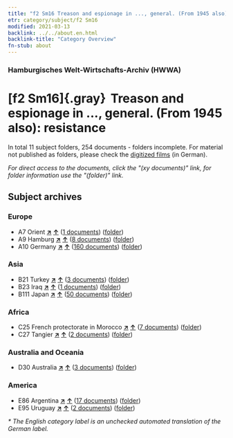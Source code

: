 ```yaml
---
title: "f2 Sm16 Treason and espionage in ..., general. (From 1945 also): resistance"
etr: category/subject/f2 Sm16
modified: 2021-03-13
backlink: ../../about.en.html
backlink-title: "Category Overview"
fn-stub: about
---
```


### Hamburgisches Welt-Wirtschafts-Archiv (HWWA)
# [f2 Sm16]{.gray}&#8201; Treason and espionage in ..., general. (From 1945 also): resistance&#160; 





In total 11 subject folders, 254 documents - folders incomplete.
For material not published as folders, please check the [digitized films](/film/h1_sh) (in German).

_For direct access to the documents, click the "(xy documents)" link, for folder information use the "(folder)" link._

## Subject archives



### Europe

- A7 Orient [**&nearr;**](../../../geo/i/140902/about.en.html "Orient (all folders)") [**&uarr;**](../../../geo/about.en.html#A7 "Country category system") (<a href="https://pm20.zbw.eu/dfgview/sh/140902,144301" title="about: Orient : Treason and espionage in ..., general. (From 1945 also): resistance" target="_blank">1 documents</a>) ([folder](../../../../folder/sh/1409xx/140902/1443xx/144301/about.en.html))
- A9 Hamburg [**&nearr;**](../../../geo/i/140905/about.en.html "Hamburg (all folders)") [**&uarr;**](../../../geo/about.en.html#A9 "Country category system") (<a href="https://pm20.zbw.eu/dfgview/sh/140905,144301" title="about: Hamburg : Treason and espionage in ..., general. (From 1945 also): resistance" target="_blank">8 documents</a>) ([folder](../../../../folder/sh/1409xx/140905/1443xx/144301/about.en.html))
- A10 Germany [**&nearr;**](../../../geo/i/126128/about.en.html "Germany (all folders)") [**&uarr;**](../../../geo/about.en.html#A10 "Country category system") (<a href="https://pm20.zbw.eu/dfgview/sh/126128,144301" title="about: Germany : Treason and espionage in ..., general. (From 1945 also): resistance" target="_blank">160 documents</a>) ([folder](../../../../folder/sh/1261xx/126128/1443xx/144301/about.en.html))

### Asia

- B21 Turkey [**&nearr;**](../../../geo/i/141111/about.en.html "Turkey (all folders)") [**&uarr;**](../../../geo/about.en.html#B21 "Country category system") (<a href="https://pm20.zbw.eu/dfgview/sh/141111,144301" title="about: Turkey : Treason and espionage in ..., general. (From 1945 also): resistance" target="_blank">3 documents</a>) ([folder](../../../../folder/sh/1411xx/141111/1443xx/144301/about.en.html))
- B23 Iraq [**&nearr;**](../../../geo/i/141113/about.en.html "Iraq (all folders)") [**&uarr;**](../../../geo/about.en.html#B23 "Country category system") (<a href="https://pm20.zbw.eu/dfgview/sh/141113,144301" title="about: Iraq : Treason and espionage in ..., general. (From 1945 also): resistance" target="_blank">1 documents</a>) ([folder](../../../../folder/sh/1411xx/141113/1443xx/144301/about.en.html))
- B111 Japan [**&nearr;**](../../../geo/i/141272/about.en.html "Japan (all folders)") [**&uarr;**](../../../geo/about.en.html#B111 "Country category system") (<a href="https://pm20.zbw.eu/dfgview/sh/141272,144301" title="about: Japan : Treason and espionage in ..., general. (From 1945 also): resistance" target="_blank">50 documents</a>) ([folder](../../../../folder/sh/1412xx/141272/1443xx/144301/about.en.html))

### Africa

- C25 French protectorate in Morocco [**&nearr;**](../../../geo/i/141358/about.en.html "French protectorate in Morocco (all folders)") [**&uarr;**](../../../geo/about.en.html#C25 "Country category system") (<a href="https://pm20.zbw.eu/dfgview/sh/141358,144301" title="about: French protectorate in Morocco : Treason and espionage in ..., general. (From 1945 also): resistance" target="_blank">7 documents</a>) ([folder](../../../../folder/sh/1413xx/141358/1443xx/144301/about.en.html))
- C27 Tangier [**&nearr;**](../../../geo/i/141360/about.en.html "Tangier (all folders)") [**&uarr;**](../../../geo/about.en.html#C27 "Country category system") (<a href="https://pm20.zbw.eu/dfgview/sh/141360,144301" title="about: Tangier : Treason and espionage in ..., general. (From 1945 also): resistance" target="_blank">2 documents</a>) ([folder](../../../../folder/sh/1413xx/141360/1443xx/144301/about.en.html))

### Australia and Oceania

- D30 Australia [**&nearr;**](../../../geo/i/141621/about.en.html "Australia (all folders)") [**&uarr;**](../../../geo/about.en.html#D30 "Country category system") (<a href="https://pm20.zbw.eu/dfgview/sh/141621,144301" title="about: Australia : Treason and espionage in ..., general. (From 1945 also): resistance" target="_blank">3 documents</a>) ([folder](../../../../folder/sh/1416xx/141621/1443xx/144301/about.en.html))

### America

- E86 Argentina [**&nearr;**](../../../geo/i/141692/about.en.html "Argentina (all folders)") [**&uarr;**](../../../geo/about.en.html#E86 "Country category system") (<a href="https://pm20.zbw.eu/dfgview/sh/141692,144301" title="about: Argentina : Treason and espionage in ..., general. (From 1945 also): resistance" target="_blank">17 documents</a>) ([folder](../../../../folder/sh/1416xx/141692/1443xx/144301/about.en.html))
- E95 Uruguay [**&nearr;**](../../../geo/i/141695/about.en.html "Uruguay (all folders)") [**&uarr;**](../../../geo/about.en.html#E95 "Country category system") (<a href="https://pm20.zbw.eu/dfgview/sh/141695,144301" title="about: Uruguay : Treason and espionage in ..., general. (From 1945 also): resistance" target="_blank">2 documents</a>) ([folder](../../../../folder/sh/1416xx/141695/1443xx/144301/about.en.html))


_* The English category label is an unchecked automated translation of the German label._

